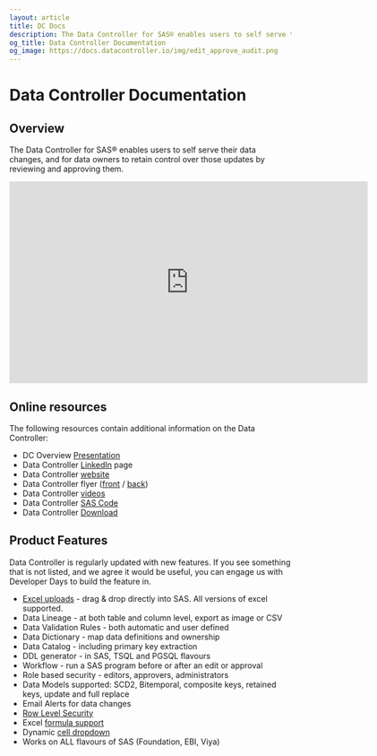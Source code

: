 ```yaml
---
layout: article
title: DC Docs
description: The Data Controller for SAS® enables users to self serve their data changes, and for data owners to retain control over those updates by reviewing and approving them
og_title: Data Controller Documentation
og_image: https://docs.datacontroller.io/img/edit_approve_audit.png
---
```

# Data Controller Documentation

## Overview

The Data Controller for SAS® enables users to self serve their data changes, and for data owners to retain control over those updates by reviewing and approving them.

<iframe src="https://player.vimeo.com/video/277472582" width="640" height="360" frameborder="0" allowfullscreen></iframe>

## Online resources

The following resources contain additional information on the Data Controller:

- DC Overview [Presentation](https://slides.com/allanbowe/datacontroller)
- Data Controller [LinkedIn](https://www.linkedin.com/showcase/data_controller) page
- Data Controller [website](https://datacontroller.io)
- Data Controller flyer ([front](/marketing/flyer-front.pdf) / [back](/marketing/flyer-back.pdf))
- Data Controller [videos](/videos)
- Data Controller [SAS Code](https://code.datacontroller.io)
- Data Controller [Download](https://4gl.uk/dcdeploy)

## Product Features

Data Controller is regularly updated with new features.  If you see something that is not listed, and we agree it would be useful, you can engage us with Developer Days to build the feature in.

* [Excel uploads](/dcu-fileupload/#excel-uploads) - drag & drop directly into SAS. All versions of excel supported. 
* Data Lineage - at both table and column level, export as image or CSV
* Data Validation Rules - both automatic and user defined
* Data Dictionary - map data definitions and ownership
* Data Catalog - including primary key extraction
* DDL generator - in SAS, TSQL and PGSQL flavours
* Workflow - run a SAS program before or after an edit or approval
* Role based security - editors, approvers, administrators
* Data Models supported:  SCD2, Bitemporal, composite keys, retained keys, update and full replace
* Email Alerts for data changes
* [Row Level Security](/row-level-security)
* Excel [formula support](excel)
* Dynamic [cell dropdown](/dynamic-cell-dropdown)
* Works on ALL flavours of SAS (Foundation, EBI, Viya)



